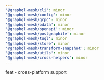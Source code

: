 ```yaml
---
'@graphql-mesh/cli': minor
'@graphql-mesh/config': minor
'@graphql-mesh/grpc': minor
'@graphql-mesh/odata': minor
'@graphql-mesh/openapi': minor
'@graphql-mesh/postgraphile': minor
'@graphql-mesh/tuql': minor
'@graphql-mesh/store': minor
'@graphql-mesh/transform-snapshot': minor
'@graphql-mesh/utils': minor
'@graphql-mesh/cross-helpers': minor
---
```


feat - cross-platform support
